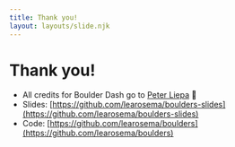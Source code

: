 ```yaml
---
title: Thank you!
layout: layouts/slide.njk
---
```


# Thank you!

- All credits for Boulder Dash go to [Peter Liepa](https://brainjam.ca) 💜
- Slides: [https://github.com/learosema/boulders-slides](https://github.com/learosema/boulders-slides)
- Code: [https://github.com/learosema/boulders](https://github.com/learosema/boulders)
